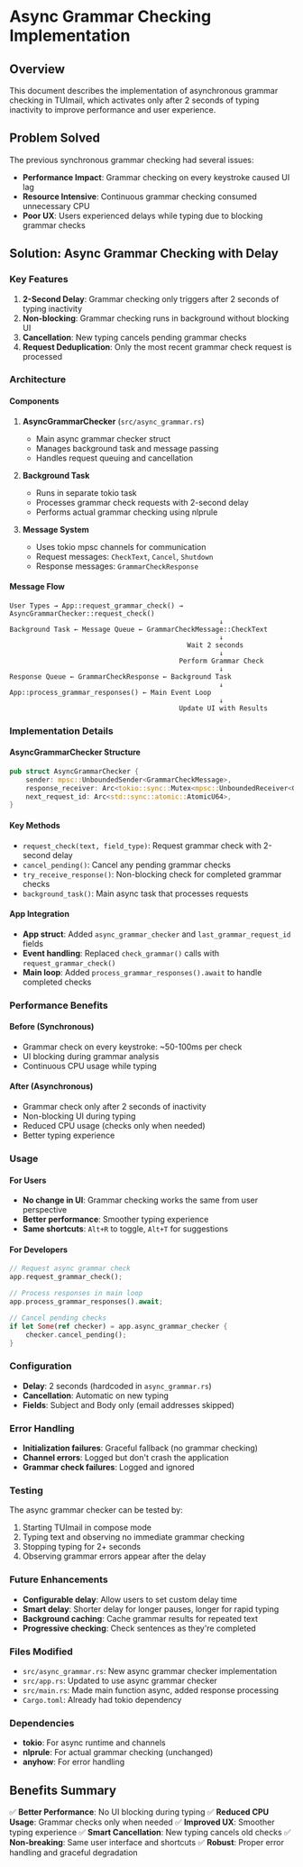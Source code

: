 # Async Grammar Checking Implementation

## Overview
This document describes the implementation of asynchronous grammar checking in TUImail, which activates only after 2 seconds of typing inactivity to improve performance and user experience.

## Problem Solved
The previous synchronous grammar checking had several issues:
- **Performance Impact**: Grammar checking on every keystroke caused UI lag
- **Resource Intensive**: Continuous grammar checking consumed unnecessary CPU
- **Poor UX**: Users experienced delays while typing due to blocking grammar checks

## Solution: Async Grammar Checking with Delay

### Key Features
1. **2-Second Delay**: Grammar checking only triggers after 2 seconds of typing inactivity
2. **Non-blocking**: Grammar checking runs in background without blocking UI
3. **Cancellation**: New typing cancels pending grammar checks
4. **Request Deduplication**: Only the most recent grammar check request is processed

### Architecture

#### Components

1. **AsyncGrammarChecker** (`src/async_grammar.rs`)
   - Main async grammar checker struct
   - Manages background task and message passing
   - Handles request queuing and cancellation

2. **Background Task**
   - Runs in separate tokio task
   - Processes grammar check requests with 2-second delay
   - Performs actual grammar checking using nlprule

3. **Message System**
   - Uses tokio mpsc channels for communication
   - Request messages: `CheckText`, `Cancel`, `Shutdown`
   - Response messages: `GrammarCheckResponse`

#### Message Flow
```
User Types → App::request_grammar_check() → AsyncGrammarChecker::request_check()
                                                    ↓
Background Task ← Message Queue ← GrammarCheckMessage::CheckText
                                                    ↓
                                            Wait 2 seconds
                                                    ↓
                                          Perform Grammar Check
                                                    ↓
Response Queue ← GrammarCheckResponse ← Background Task
                                                    ↓
App::process_grammar_responses() ← Main Event Loop
                                                    ↓
                                          Update UI with Results
```

### Implementation Details

#### AsyncGrammarChecker Structure
```rust
pub struct AsyncGrammarChecker {
    sender: mpsc::UnboundedSender<GrammarCheckMessage>,
    response_receiver: Arc<tokio::sync::Mutex<mpsc::UnboundedReceiver<GrammarCheckResponse>>>,
    next_request_id: Arc<std::sync::atomic::AtomicU64>,
}
```

#### Key Methods
- `request_check(text, field_type)`: Request grammar check with 2-second delay
- `cancel_pending()`: Cancel any pending grammar checks
- `try_receive_response()`: Non-blocking check for completed grammar checks
- `background_task()`: Main async task that processes requests

#### App Integration
- **App struct**: Added `async_grammar_checker` and `last_grammar_request_id` fields
- **Event handling**: Replaced `check_grammar()` calls with `request_grammar_check()`
- **Main loop**: Added `process_grammar_responses().await` to handle completed checks

### Performance Benefits

#### Before (Synchronous)
- Grammar check on every keystroke: ~50-100ms per check
- UI blocking during grammar analysis
- Continuous CPU usage while typing

#### After (Asynchronous)
- Grammar check only after 2 seconds of inactivity
- Non-blocking UI during typing
- Reduced CPU usage (checks only when needed)
- Better typing experience

### Usage

#### For Users
- **No change in UI**: Grammar checking works the same from user perspective
- **Better performance**: Smoother typing experience
- **Same shortcuts**: `Alt+R` to toggle, `Alt+T` for suggestions

#### For Developers
```rust
// Request async grammar check
app.request_grammar_check();

// Process responses in main loop
app.process_grammar_responses().await;

// Cancel pending checks
if let Some(ref checker) = app.async_grammar_checker {
    checker.cancel_pending();
}
```

### Configuration
- **Delay**: 2 seconds (hardcoded in `async_grammar.rs`)
- **Cancellation**: Automatic on new typing
- **Fields**: Subject and Body only (email addresses skipped)

### Error Handling
- **Initialization failures**: Graceful fallback (no grammar checking)
- **Channel errors**: Logged but don't crash the application
- **Grammar check failures**: Logged and ignored

### Testing
The async grammar checker can be tested by:
1. Starting TUImail in compose mode
2. Typing text and observing no immediate grammar checking
3. Stopping typing for 2+ seconds
4. Observing grammar errors appear after the delay

### Future Enhancements
- **Configurable delay**: Allow users to set custom delay time
- **Smart delay**: Shorter delay for longer pauses, longer for rapid typing
- **Background caching**: Cache grammar results for repeated text
- **Progressive checking**: Check sentences as they're completed

### Files Modified
- `src/async_grammar.rs`: New async grammar checker implementation
- `src/app.rs`: Updated to use async grammar checker
- `src/main.rs`: Made main function async, added response processing
- `Cargo.toml`: Already had tokio dependency

### Dependencies
- **tokio**: For async runtime and channels
- **nlprule**: For actual grammar checking (unchanged)
- **anyhow**: For error handling

## Benefits Summary
✅ **Better Performance**: No UI blocking during typing
✅ **Reduced CPU Usage**: Grammar checks only when needed
✅ **Improved UX**: Smoother typing experience
✅ **Smart Cancellation**: New typing cancels old checks
✅ **Non-breaking**: Same user interface and shortcuts
✅ **Robust**: Proper error handling and graceful degradation

